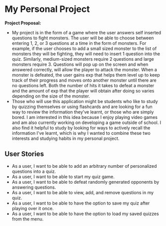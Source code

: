 # My Personal Project

**Project Proposal:**

- My project is in the form of a game where the user answers self inserted questions to fight monsters. The user will 
be able to choose between entering 1, 2, or 3 questions at a time in the form of monsters. For example, if the user 
chooses to add a small sized monster to the list of monsters they will be fighting, they will need to insert 1 question
into the quiz. Similarly, medium-sized monsters require 2 questions and large monsters require 3. Questions will pop up 
on the screen and when answered correctly, will allow the player to attack the monster. When a monster is defeated, the 
user gains exp that helps them level up to keep track of their progress and moves onto another monster until there are 
no questions left. Both the number of hits it takes to defeat a monster and the amount of exp that the player will
obtain after doing so varies depending on the size of the monster. 
- Those who will use this application might be students who like to study by quizzing themselves or using flashcards 
and are looking for a fun way to review the information they've learnt, or those who are simply bored. I am 
interested in this idea because I enjoy playing video games and am also currently working on developing a game outside 
of school. I also find it helpful to study by looking for ways to actively recall the information I've learnt, 
which is why I wanted to combine these two interests and studying habits in my personal project. 

## User Stories
- As a user, I want to be able to add an arbitrary number of personalized questions into a quiz.
- As a user, I want to be able to start my quiz game.
- As a user, I want to be able to defeat randomly generated opponents by answering questions.
- As a user, I want to be able to view, add, and remove questions in my quiz.
- As a user, I want to be able to have the option to save my quiz after playing over it once. 
- As a user, I want to be able to have the option to load my saved quizzes from the menu.